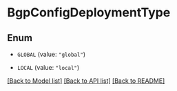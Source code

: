 # BgpConfigDeploymentType

## Enum


* `GLOBAL` (value: `"global"`)

* `LOCAL` (value: `"local"`)


[[Back to Model list]](../README.md#documentation-for-models) [[Back to API list]](../README.md#documentation-for-api-endpoints) [[Back to README]](../README.md)


